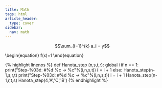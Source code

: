 ```yaml
---
title: Math
tags: html
article_header:
  type: cover
sidebar:
  nav: math
---
```


$$\sum_{i=1}^{k} a_i = y$$

\begin{equation}
    f(x)=1
\end{equation}

{% highlight linenos %}
def Hanota_step (n,s,t,r):
    global i
    if n == 1:
        print("Step-%03d: #%d %c -> %c"%(i,n,s,t))
        i = i + 1
    else:
        Hanota_step(n-1,s,r,t)
        print("Step-%03d: #%d %c -> %c"%(i,n,s,t))
        i = i + 1
        Hanota_step(n-1,r,t,s)
Hanota_step(4,'A','C','B')
{% endhighlight %}

